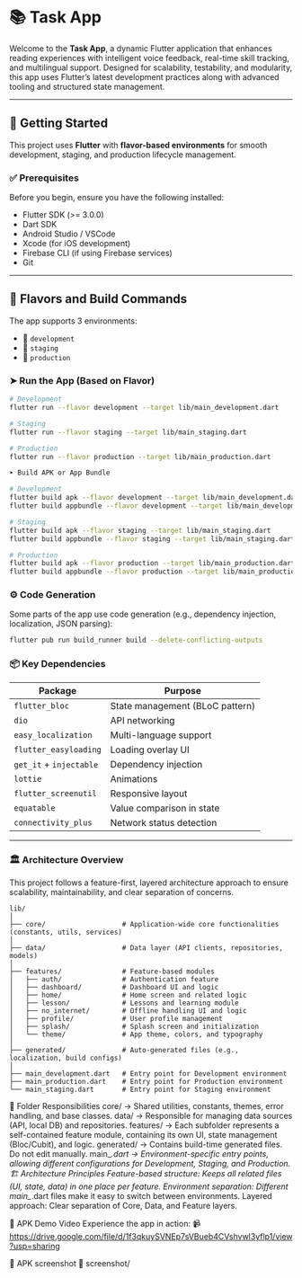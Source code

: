 # 📚 Task App

Welcome to the **Task App**, a dynamic Flutter application that enhances reading experiences with intelligent voice feedback, real-time skill tracking, and multilingual support. Designed for scalability, testability, and modularity, this app uses Flutter’s latest development practices along with advanced tooling and structured state management.

---

## 🚀 Getting Started

This project uses **Flutter** with **flavor-based environments** for smooth development, staging, and production lifecycle management.

### ✅ Prerequisites

Before you begin, ensure you have the following installed:

- Flutter SDK (>= 3.0.0)
- Dart SDK
- Android Studio / VSCode
- Xcode (for iOS development)
- Firebase CLI (if using Firebase services)
- Git

---

## 🧪 Flavors and Build Commands

The app supports 3 environments:

- 🔧 `development`
- 🚧 `staging`
- 🚀 `production`

### ➤ Run the App (Based on Flavor)

```bash
# Development
flutter run --flavor development --target lib/main_development.dart

# Staging
flutter run --flavor staging --target lib/main_staging.dart

# Production
flutter run --flavor production --target lib/main_production.dart

➤ Build APK or App Bundle

# Development
flutter build apk --flavor development --target lib/main_development.dart
flutter build appbundle --flavor development --target lib/main_development.dart

# Staging
flutter build apk --flavor staging --target lib/main_staging.dart
flutter build appbundle --flavor staging --target lib/main_staging.dart

# Production
flutter build apk --flavor production --target lib/main_production.dart
flutter build appbundle --flavor production --target lib/main_production.dart


```
### ⚙️ Code Generation
Some parts of the app use code generation (e.g., dependency injection, localization, JSON parsing):
```bash
flutter pub run build_runner build --delete-conflicting-outputs
```
### 📦 Key Dependencies
| Package                | Purpose                        |
| ---------------------- |--------------------------------|
| `flutter_bloc`         | State management (BLoC pattern) |
| `dio`                  | API networking                 |
| `easy_localization`    | Multi-language support         |
| `flutter_easyloading`  | Loading overlay UI             |
| `get_it` + `injectable` | Dependency injection           |
| `lottie`               | Animations                     |
| `flutter_screenutil`   | Responsive layout              |
| `equatable`            | Value comparison in state      |
| `connectivity_plus`    | Network status detection       | 
 -------------------------------------------------------------
### 🏛 Architecture Overview
This project follows a feature-first, layered architecture approach to ensure scalability, maintainability, and clear separation of concerns.
```plaintext
lib/
│
├── core/                   # Application-wide core functionalities (constants, utils, services)
│
├── data/                   # Data layer (API clients, repositories, models)
│
├── features/               # Feature-based modules
│   ├── auth/               # Authentication feature
│   ├── dashboard/          # Dashboard UI and logic
│   ├── home/               # Home screen and related logic
│   ├── lesson/             # Lessons and learning module
│   ├── no_internet/        # Offline handling UI and logic
│   ├── profile/            # User profile management
│   ├── splash/             # Splash screen and initialization
│   └── theme/              # App theme, colors, and typography
│
├── generated/              # Auto-generated files (e.g., localization, build configs)
│
├── main_development.dart   # Entry point for Development environment
├── main_production.dart    # Entry point for Production environment
└── main_staging.dart       # Entry point for Staging environment
```
📂 Folder Responsibilities
core/ → Shared utilities, constants, themes, error handling, and base classes.
data/ → Responsible for managing data sources (API, local DB) and repositories.
features/ → Each subfolder represents a self-contained feature module, containing its own UI, state management (Bloc/Cubit), and logic.
generated/ → Contains build-time generated files. Do not edit manually.
main_*.dart → Environment-specific entry points, allowing different configurations for Development, Staging, and Production.
🏗 Architecture Principles
Feature-based structure: Keeps all related files (UI, state, data) in one place per feature.
Environment separation: Different main_*.dart files make it easy to switch between environments.
Layered approach: Clear separation of Core, Data, and Feature layers.

📱 APK Demo Video
Experience the app in action:
📹 https://drive.google.com/file/d/1f3qkuySVNEp7sVBueb4CVshvwl3yflp1/view?usp=sharing

📱 APK screenshot
📌 screenshot/
